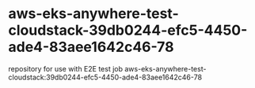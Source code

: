 # aws-eks-anywhere-test-cloudstack-39db0244-efc5-4450-ade4-83aee1642c46-78
repository for use with E2E test job aws-eks-anywhere-test-cloudstack:39db0244-efc5-4450-ade4-83aee1642c46-78
